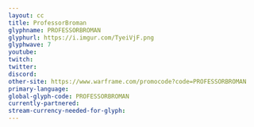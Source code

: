 ```yaml
---
layout: cc
title: ProfessorBroman
glyphname: PROFESSORBROMAN
glyphurl: https://i.imgur.com/TyeiVjF.png
glyphwave: 7
youtube: 
twitch: 
twitter: 
discord: 
other-site: https://www.warframe.com/promocode?code=PROFESSORBROMAN
primary-language: 
global-glyph-code: PROFESSORBROMAN
currently-partnered: 
stream-currency-needed-for-glyph: 
---
```


